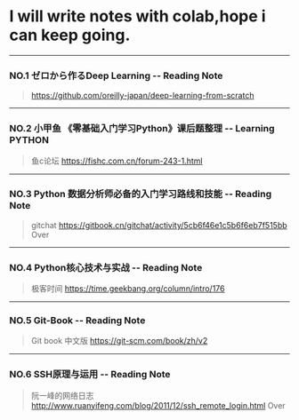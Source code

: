 # I will write notes with colab,hope i can keep going.
*  *  * 
### NO.1  ゼロから作るDeep Learning  --  Reading Note
>https://github.com/oreilly-japan/deep-learning-from-scratch
*  *  * 
### NO.2  小甲鱼 《零基础入门学习Python》课后题整理 -- Learning PYTHON
>鱼c论坛  https://fishc.com.cn/forum-243-1.html
*  *  * 
### NO.3  Python 数据分析师必备的入门学习路线和技能  --  Reading Note
>gitchat https://gitbook.cn/gitchat/activity/5cb6f46e1c5b6f6eb7f515bb  
Over
*  *  * 
### NO.4  Python核心技术与实战  --  Reading Note
>极客时间 https://time.geekbang.org/column/intro/176
*  *  *
### NO.5  Git-Book --  Reading Note
>Git book 中文版 https://git-scm.com/book/zh/v2
*  *  *
### NO.6  SSH原理与运用 --  Reading Note
>阮一峰的网络日志 http://www.ruanyifeng.com/blog/2011/12/ssh_remote_login.html
Over

